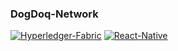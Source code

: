 ### DogDoq-Network
[![Hyperledger-Fabric](https://img.shields.io/badge/Hyperledger--Fabric-1.4.0-green.svg)](https://www.hyperledger.org/projects/fabric)
[![React-Native](https://img.shields.io/badge/React--Native-0.57.1-blue.svg)](https://facebook.github.io/react-native/)
